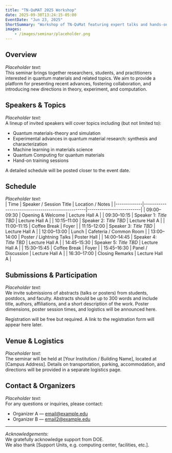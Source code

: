 ```yaml
---
title: "TN-QuMAT 2025 Workshop"
date: 2025-09-30T13:24:15-05:00
EventDate: "Jun 23, 2025"
ShortSummary: "Workshop of TN-QuMat featuring expert talks and hands-on sessions"
images:
    - /images/seminar/placeholder.png
---
```


## Overview

*Placeholder text:*  
This seminar brings together researchers, students, and practitioners interested in quantum materials and related topics. We aim to provide a platform for presenting recent advances, fostering collaboration, and introducing new directions in theory, experiment, and computation.

## Speakers & Topics

*Placeholder text:*  
A lineup of invited speakers will cover topics including (but not limited to):

- Quantum materials-theory and simulation
- Experimental advances in quantum material research: synthesis and characterization
- Machine learning in materials science  
- Quantum Computing for quantum materials
- Hand-on training sessions

A detailed schedule will be posted closer to the event date.

## Schedule

*Placeholder text:*  
| Time        | Speaker / Session Title                         | Location / Notes        |
|-------------|--------------------------------------------------|--------------------------|
| 09:00–09:30 | Opening & Welcome                                 | Lecture Hall A           |
| 09:30–10:15 | Speaker 1: *Title TBD*                            | Lecture Hall A           |
| 10:15–11:00 | Speaker 2: *Title TBD*                            | Lecture Hall A           |
| 11:00–11:15 | Coffee Break                                      | Foyer                     |
| 11:15–12:00 | Speaker 3: *Title TBD*                            | Lecture Hall A           |
| 12:00–13:00 | Lunch                                             | Cafeteria / Common Room   |
| 13:00–14:00 | Poster / Lightning Talks                          | Poster Hall               |
| 14:00–14:45 | Speaker 4: *Title TBD*                            | Lecture Hall A           |
| 14:45–15:30 | Speaker 5: *Title TBD*                            | Lecture Hall A           |
| 15:30–15:45 | Coffee Break                                      | Foyer                     |
| 15:45–16:30 | Panel / Discussion                                | Lecture Hall A           |
| 16:30–17:00 | Closing Remarks                                   | Lecture Hall A           |

## Submissions & Participation

*Placeholder text:*  
We invite submissions of abstracts (talks or posters) from students, postdocs, and faculty. Abstracts should be up to 300 words and include title, authors, affiliations, and a short description of the work. Poster dimensions, poster session times, and logistics will be announced here.  

Registration will be free but required. A link to the registration form will appear here later.

## Venue & Logistics

*Placeholder text:*  
The seminar will be held at [Your Institution / Building Name], located at [Campus Address]. Details on transportation, parking, accommodation, and directions will be provided in a separate logistics page.

## Contact & Organizers

*Placeholder text:*  
For any questions or inquiries, please contact:  
- Organizer A — email@example.edu  
- Organizer B — email2@example.edu  

---

*Acknowledgements:*  
We gratefully acknowledge support from DOE.  
We also thank [Support Units, e.g. computing center, facilities, etc.].  



